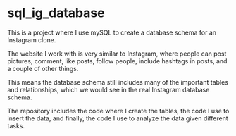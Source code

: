 # sql_ig_database

This is a project where I use mySQL to create a database schema for an Instagram clone.

The website I work with is very similar to Instagram, where people can post pictures, 
comment, like posts, follow people, include hashtags in posts, and a couple of other things.

This means the database schema still includes many of the important tables and relationships, which we would see in the real Instagram database schema. 

The repository includes the code where I create the tables, the code I use to insert the data, and 
finally, the code I use to analyze the data given different tasks.

